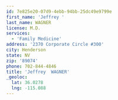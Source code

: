 ```yaml
---
id: 7e825e20-07d9-4ebb-94bb-25dc49e9799e
first_name: 'Jeffrey '
last_name: WAGNER
license: M.D.
services:
  - 'Family Medicine'
address: '2370 Corporate Circle #300'
city: Henderson
state: NV
zip: '89074'
phone: 702-844-4846
title: 'Jeffrey  WAGNER'
_geoloc:
  lat: 36.0278
  lng: -115.088
---
```

